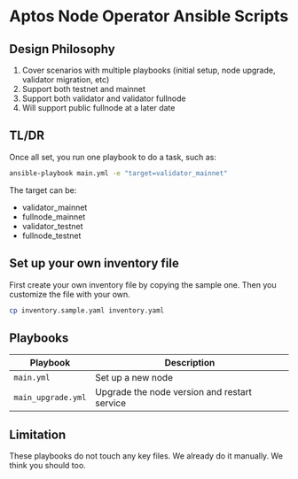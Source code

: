 # Aptos Node Operator Ansible Scripts

## Design Philosophy

1. Cover scenarios with multiple playbooks (initial setup, node upgrade, validator migration, etc)
2. Support both testnet and mainnet
3. Support both validator and validator fullnode
4. Will support public fullnode at a later date

## TL/DR

Once all set, you run one playbook to do a task, such as:

```bash
ansible-playbook main.yml -e "target=validator_mainnet"
```

The target can be:

- validator_mainnet
- fullnode_mainnet
- validator_testnet
- fullnode_testnet

## Set up your own inventory file

First create your own inventory file by copying the sample one. Then you customize the file with your own.

```bash
cp inventory.sample.yaml inventory.yaml
```

## Playbooks

| Playbook           | Description                                  |
| ------------------ | -------------------------------------------- |
| `main.yml`         | Set up a new node                            |
| `main_upgrade.yml` | Upgrade the node version and restart service |

## Limitation

These playbooks do not touch any key files. We already do it manually. We think you should too.
